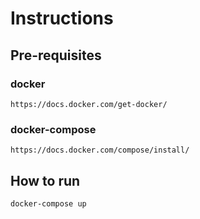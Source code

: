 # Instructions

## Pre-requisites

### docker

```
https://docs.docker.com/get-docker/
```

### docker-compose

```
https://docs.docker.com/compose/install/
```

## How to run

```
docker-compose up
```

